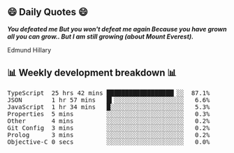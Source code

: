 ## 😄 Daily Quotes 😄

_**You defeated me But you won't defeat me again Because you have grown all you can grow.. But I am still growing (about Mount Everest).**_

Edmund Hillary



## 📊 Weekly development breakdown 📊

<pre>TypeScript  25 hrs 42 mins ██████████████████▎░░  87.1%
JSON        1 hr 57 mins   █▍░░░░░░░░░░░░░░░░░░░   6.6%
JavaScript  1 hr 34 mins   █░░░░░░░░░░░░░░░░░░░░   5.3%
Properties  5 mins         ░░░░░░░░░░░░░░░░░░░░░   0.3%
Other       4 mins         ░░░░░░░░░░░░░░░░░░░░░   0.2%
Git Config  3 mins         ░░░░░░░░░░░░░░░░░░░░░   0.2%
Prolog      3 mins         ░░░░░░░░░░░░░░░░░░░░░   0.2%
Objective-C 0 secs         ░░░░░░░░░░░░░░░░░░░░░   0.0%</pre>